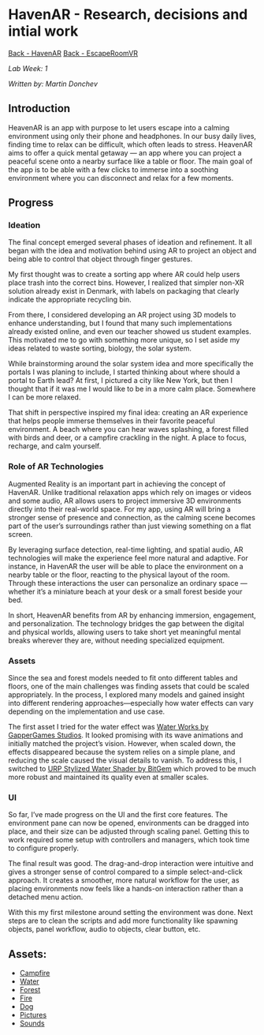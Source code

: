 # HavenAR - Research, decisions and intial work

[Back - HavenAR](https://github.com/Mar7inD/XDR1-AR-Project)
[Back - EscapeRoomVR](https://github.com/Mar7inD/XDR1-VR-Project)

_Lab Week: 1_

_Written by: Martin Donchev_

## Introduction

HeavenAR is an app with purpose to let users escape into a calming environment using only their phone and headphones. In our busy daily lives, finding time to relax can be difficult, which often leads to stress. HeavenAR aims to offer a quick mental getaway — an app where you can project a peaceful scene onto a nearby surface like a table or floor. The main goal of the app is to be able with a few clicks to immerse into a soothing environment where you can disconnect and relax for a few moments.

## Progress

### Ideation

The final concept emerged several phases of ideation and refinement. It all began with the idea and motivation behind using AR to project an object and being able to control that object through finger gestures. 

My first thought was to create a sorting app where AR could help users place trash into the correct bins. However, I realized that simpler non-XR solution already exist in Denmark, with labels on packaging that clearly indicate the appropriate recycling bin.

From there, I considered developing an AR project using 3D models to enhance understanding, but I found that many such implementations already existed online, and even our teacher showed us student examples. This motivated me to go with something more unique, so I set aside my ideas related to waste sorting, biology, the solar system.

While brainstorming around the solar system idea and more specifically the portals I was planing to include, I started thinking about where should a portal to Earth lead? At first, I pictured a city like New York, but then I thought that if it was me I would like to be in a more calm place. Somewhere I can be more relaxed.

That shift in perspective inspired my final idea: creating an AR experience that helps people immerse themselves in their favorite peaceful environment. A beach where you can hear waves splashing, a forest filled with birds and deer, or a campfire crackling in the night. A place to focus, recharge, and calm yourself.

### Role of AR Technologies

Augmented Reality is an important part in achieving the concept of HavenAR. Unlike traditional relaxation apps which rely on images or videos and some audio, AR allows users to project immersive 3D environments directly into their real-world space. For my app, using AR will bring a stronger sense of presence and connection, as the calming scene becomes part of the user’s surroundings rather than just viewing something on a flat screen.

By leveraging surface detection, real-time lighting, and spatial audio, AR technologies will make the experience feel more natural and adaptive. For instance, in HavenAR the user will be able to place the environment on a nearby table or the floor, reacting to the physical layout of the room. Through these interactions the user can personalize an ordinary space — whether it’s a miniature beach at your desk or a small forest beside your bed.

In short, HeavenAR benefits from AR by enhancing immersion, engagement, and personalization. The technology bridges the gap between the digital and physical worlds, allowing users to take short yet meaningful mental breaks wherever they are, without needing specialized equipment.

### Assets

Since the sea and forest models needed to fit onto different tables and floors, one of the main challenges was finding assets that could be scaled appropriately. In the process, I explored many models and gained insight into different rendering approaches—especially how water effects can vary depending on the implementation and use case.

The first asset I tried for the water effect was [Water Works by GapperGames Studios](https://assetstore.unity.com/packages/3d/environments/waterworks-simple-water-ocean-river-system-for-urp-reflection-re-206909). It looked promising with its wave animations and initially matched the project’s vision. However, when scaled down, the effects disappeared because the system relies on a simple plane, and reducing the scale caused the visual details to vanish. To address this, I switched to [URP Stylized Water Shader by BitGem](https://assetstore.unity.com/packages/vfx/shaders/urp-stylized-water-shader-proto-series-187485) which proved to be much more robust and maintained its quality even at smaller scales.

### UI

So far, I’ve made progress on the UI and the first core features. The environment pane can now be opened, environments can be dragged into place, and their size can be adjusted through scaling panel. Getting this to work required some setup with controllers and managers, which took time to configure properly.

The final result was good. The drag-and-drop interaction were intuitive and gives a stronger sense of control compared to a simple select-and-click approach. It creates a smoother, more natural workflow for the user, as placing environments now feels like a hands-on interaction rather than a detached menu action.

With this my first milestone around setting the environment was done. Next steps are to clean the scripts and add more functionality like spawning objects, panel workflow, audio to objects, clear button, etc. 

## Assets:
- [Campfire](https://assetstore.unity.com/packages/3d/props/the-free-medieval-and-war-props-174433)
- [Water](https://assetstore.unity.com/packages/vfx/shaders/urp-stylized-water-shader-proto-series-187485)
- [Forest](https://assetstore.unity.com/packages/3d/vegetation/environment-pack-free-forest-sample-168396)
- [Fire](https://assetstore.unity.com/packages/vfx/particles/fire-explosions/free-fire-vfx-urp-266226)
- [Dog](https://assetstore.unity.com/packages/3d/characters/animals/mammals/3d-stylized-animated-dogs-kit-284699)
- [Pictures](https://www.flaticon.com/)
- [Sounds](https://pixabay.com/)